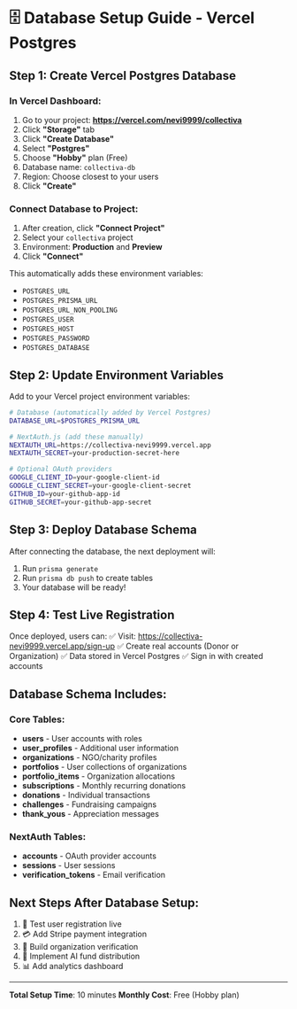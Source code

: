 # 🗄️ Database Setup Guide - Vercel Postgres

## Step 1: Create Vercel Postgres Database

### In Vercel Dashboard:
1. Go to your project: **https://vercel.com/nevi9999/collectiva**
2. Click **"Storage"** tab
3. Click **"Create Database"**
4. Select **"Postgres"**
5. Choose **"Hobby"** plan (Free)
6. Database name: `collectiva-db`
7. Region: Choose closest to your users
8. Click **"Create"**

### Connect Database to Project:
1. After creation, click **"Connect Project"**
2. Select your `collectiva` project
3. Environment: **Production** and **Preview**
4. Click **"Connect"**

This automatically adds these environment variables:
- `POSTGRES_URL`
- `POSTGRES_PRISMA_URL` 
- `POSTGRES_URL_NON_POOLING`
- `POSTGRES_USER`
- `POSTGRES_HOST`
- `POSTGRES_PASSWORD`
- `POSTGRES_DATABASE`

## Step 2: Update Environment Variables

Add to your Vercel project environment variables:

```bash
# Database (automatically added by Vercel Postgres)
DATABASE_URL=$POSTGRES_PRISMA_URL

# NextAuth.js (add these manually)
NEXTAUTH_URL=https://collectiva-nevi9999.vercel.app
NEXTAUTH_SECRET=your-production-secret-here

# Optional OAuth providers
GOOGLE_CLIENT_ID=your-google-client-id
GOOGLE_CLIENT_SECRET=your-google-client-secret
GITHUB_ID=your-github-app-id
GITHUB_SECRET=your-github-app-secret
```

## Step 3: Deploy Database Schema

After connecting the database, the next deployment will:
1. Run `prisma generate` 
2. Run `prisma db push` to create tables
3. Your database will be ready!

## Step 4: Test Live Registration

Once deployed, users can:
✅ Visit: https://collectiva-nevi9999.vercel.app/sign-up
✅ Create real accounts (Donor or Organization)
✅ Data stored in Vercel Postgres
✅ Sign in with created accounts

## Database Schema Includes:

### Core Tables:
- **users** - User accounts with roles
- **user_profiles** - Additional user information  
- **organizations** - NGO/charity profiles
- **portfolios** - User collections of organizations
- **portfolio_items** - Organization allocations
- **subscriptions** - Monthly recurring donations
- **donations** - Individual transactions
- **challenges** - Fundraising campaigns
- **thank_yous** - Appreciation messages

### NextAuth Tables:
- **accounts** - OAuth provider accounts
- **sessions** - User sessions
- **verification_tokens** - Email verification

## Next Steps After Database Setup:
1. 🔐 Test user registration live
2. 💳 Add Stripe payment integration
3. 🏢 Build organization verification
4. 🤖 Implement AI fund distribution
5. 📊 Add analytics dashboard

---

**Total Setup Time**: 10 minutes
**Monthly Cost**: Free (Hobby plan)
